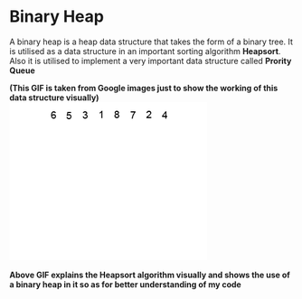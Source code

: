 # Binary Heap

A binary heap is a heap data structure that takes the form of a binary tree.
It is utilised as a data structure in an important sorting algorithm <strong>Heapsort</strong>.<br>
Also it is utilised to implement a very important data structure called <strong>Prority Queue</strong>

<strong>(This GIF is taken from Google images just to show the working of this data structure visually)</strong>
![image](https://github.com/1502shivam-singh/Algorithms/blob/master/heap.gif)

<strong>Above GIF explains the Heapsort algorithm visually and shows the use of a binary heap in it so as for better understanding of my code</strong> 

